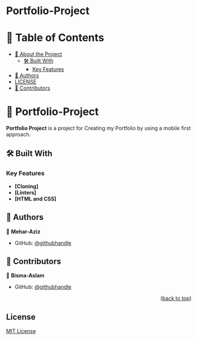 # Portfolio-Project
<a name="readme-top"></a>

# 📗 Table of Contents

- [📖 About the Project](#about-project)
  - [🛠 Built With](#built-with)
    - [Key Features](#key-features)
- [👥 Authors](#authors)
- [LICENSE](#license)
- [👥 Contributors](#contributors)

# 📖 Portfolio-Project <a name="about-project"></a>

**Portfolio Project** is a project for Creating my Portfolio by using a mobile first
approach.

## 🛠 Built With <a name="HTML and CSS"></a>
### Key Features <a name="key-features"></a>

- **[Cloning]**
- **[Linters]**
- **[HTML and CSS]**

## 👥 Authors <a name="authors"></a>

👤 **Mehar-Aziz**
- GitHub: [@githubhandle](https://github.com/Mehar-Aziz)

## 👥 Contributors <a name="contributers"></a>
👤 **Bisma-Aslam**
- GitHub: [@githubhandle](https://github.com/Bisma-Aslam)

<p align="right">(<a href="#readme-top">back to top</a>)</p>

## License <a name="license"></a>

[MIT License](LICENSE)
